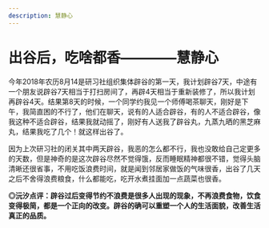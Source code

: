 ```yaml
---
description: 慧静心
---
```


# 出谷后，吃啥都香————慧静心

今年2018年农历8月14是研习社组织集体辟谷的第一天，我计划辟谷7天，中途有一个朋友说辟谷7天相当于打扫房间了，再辟4天相当于重新装修了，所以我计划再辟谷4天。结果第8天的时候，一个同学约我见一个师傅喝茶聊天，刚好是下午，我简直困的不行了，他们在聊天，说有的人适合辟谷，有的人不适合辟谷，像我这种不适合辟谷，结果我就动摇了，刚好有人送我了辟谷丸，九蒸九晒的黑芝麻丸，结果我吃了几个！就这样出谷了。

  因为上次研习社的闭关其中两天辟谷，我恶的怎么都不行，我也没敢给自己定更多的天数，但是神奇的是这次辟谷尽然不觉得饿，反而睡眠精神都很不错，觉得头脑清晰还很省事，不用吃饭浪费时间，就是闻到邻居家做饭的气味很香，出谷了几天之后不舍得浪费粮食，什么都能吃，吃开水煮挂面加一点蔬菜也很香。

**◎沅汐点评：辟谷过后变得节约不浪费是很多人出现的现象，不再浪费食物，饮食变得极简，都是一个正向的改变。辟谷的确可以重塑一个人的生活面貌，改善生活真正的品质。**

